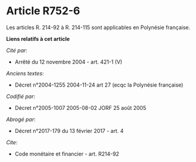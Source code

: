 # Article R752-6

Les articles R. 214-92 à R. 214-115 sont applicables en Polynésie française.

**Liens relatifs à cet article**

_Cité par_:

  - Arrêté du 12 novembre 2004 - art. 421-1 (V)

_Anciens textes_:

  - Décret n°2004-1255 2004-11-24 art 27 (ecqc la Polynésie française)

_Codifié par_:

  - Décret n°2005-1007 2005-08-02 JORF 25 août 2005

_Abrogé par_:

  - Décret n°2017-179 du 13 février 2017 - art. 4

_Cite_:

  - Code monétaire et financier - art. R214-92
